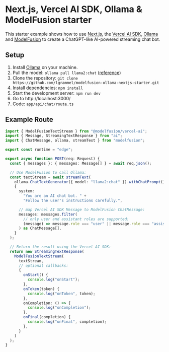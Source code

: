 # Next.js, Vercel AI SDK, Ollama & ModelFusion starter

This starter example shows how to use [Next.js](https://nextjs.org/), the [Vercel AI SDK](https://sdk.vercel.ai/docs), [Ollama](https://ollama.ai/) and [ModelFusion](https://modelfusion.dev) to create a ChatGPT-like AI-powered streaming chat bot.

## Setup

1. Install [Ollama](https://ollama.ai/) on your machine.
1. Pull the model: `ollama pull llama2:chat` ([reference](https://ollama.ai/library/llama2))
1. Clone the repository: `git clone https://github.com/lgrammel/modelfusion-ollama-nextjs-starter.git`
1. Install dependencies: `npm install`
1. Start the development server: `npm run dev`
1. Go to http://localhost:3000/
1. Code: `app/api/chat/route.ts`

## Example Route

```ts
import { ModelFusionTextStream } from "@modelfusion/vercel-ai";
import { Message, StreamingTextResponse } from "ai";
import { ChatMessage, ollama, streamText } from "modelfusion";

export const runtime = "edge";

export async function POST(req: Request) {
  const { messages }: { messages: Message[] } = await req.json();

  // Use ModelFusion to call Ollama:
  const textStream = await streamText(
    ollama.ChatTextGenerator({ model: "llama2:chat" }).withChatPrompt(),
    {
      system:
        "You are an AI chat bot. " +
        "Follow the user's instructions carefully.",

      // map Vercel AI SDK Message to ModelFusion ChatMessage:
      messages: messages.filter(
        // only user and assistant roles are supported:
        (message) => message.role === "user" || message.role === "assistant"
      ) as ChatMessage[],
    }
  );

  // Return the result using the Vercel AI SDK:
  return new StreamingTextResponse(
    ModelFusionTextStream(
      textStream,
      // optional callbacks:
      {
        onStart() {
          console.log("onStart");
        },
        onToken(token) {
          console.log("onToken", token);
        },
        onCompletion: () => {
          console.log("onCompletion");
        },
        onFinal(completion) {
          console.log("onFinal", completion);
        },
      }
    )
  );
}
```
